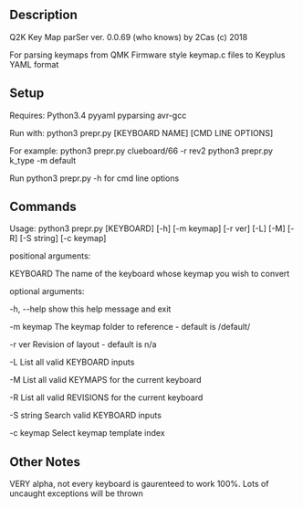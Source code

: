 ## Description

Q2K Key Map parSer ver. 0.0.69 (who knows) by 2Cas (c) 2018

For parsing keymaps from QMK Firmware style keymap.c files to Keyplus YAML format

## Setup

Requires: Python3.4 pyyaml pyparsing
avr-gcc

Run with:
python3 prepr.py [KEYBOARD NAME] [CMD LINE OPTIONS]

For example:
python3 prepr.py clueboard/66 -r rev2
python3 prepr.py k_type -m default

Run python3 prepr.py -h for cmd line options

## Commands
Usage: python3 prepr.py [KEYBOARD] [-h] [-m keymap] [-r ver] [-L] [-M] [-R] [-S string] [-c keymap] 

positional arguments:

  KEYBOARD    The name of the keyboard whose keymap you wish to convert

optional arguments:

  -h, --help  show this help message and exit

  -m keymap   The keymap folder to reference - default is /default/
  
  -r ver      Revision of layout - default is n/a
  
  -L          List all valid KEYBOARD inputs
  
  -M          List all valid KEYMAPS for the current keyboard
  
  -R          List all valid REVISIONS for the current keyboard
  
  -S string   Search valid KEYBOARD inputs
  
  -c keymap   Select keymap template index
  


## Other Notes


VERY alpha, not every keyboard is gaurenteed to work 100%. Lots of uncaught exceptions will be thrown
